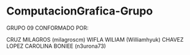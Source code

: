 # ComputacionGrafica-Grupo


GRUPO 09 CONFORMADO POR:


CRUZ MILAGROS (milagroscm)
WIFLA WILIAM (Williamhyuk)
CHAVEZ LOPEZ CAROLINA BONIEE (n3urona73)
